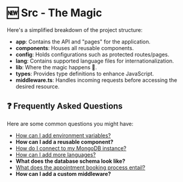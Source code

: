 # 🆕 Src - The Magic

Here's a simplified breakdown of the project structure:

- **app**: Contains the API and "pages" for the application.
- **components**: Houses all reusable components.
- **config**: Holds configurations such as protected routes/pages.
- **lang**: Contains supported language files for internationalization.
- **lib**: Where the magic happens 🗿.
- **types**: Provides type definitions to enhance JavaScript.
- **middleware.ts**: Handles incoming requests before accessing the desired resource.

## ❓ Frequently Asked Questions

Here are some common questions you might have:

- [How can I add environment variables?](./_docs/ENV.md)
- **How can I add a reusable component?**
- [How do I connect to my MongoDB instance?](./_docs/MONGO.md)
- [How can I add more languages?](./_docs/LANG.md)
- **What does the database schema look like?**
- [What does the appointment booking process entail?](./_docs/BOOKING.md)
- **How can I add a custom middleware?**
